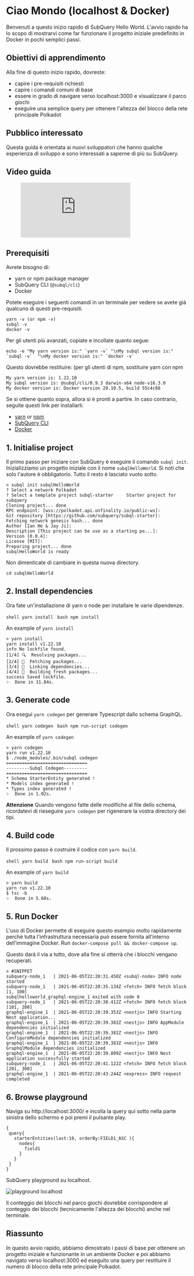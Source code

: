 # Ciao Mondo (localhost & Docker)

Benvenuti a questo inizio rapido di SubQuery Hello World. L'avvio rapido ha lo scopo di mostrarvi come far funzionare il progetto iniziale predefinito in Docker in pochi semplici passi.

## Obiettivi di apprendimento

Alla fine di questo inizio rapido, dovreste:

- capire i pre-requisiti richiesti
- capire i comandi comuni di base
- essere in grado di navigare verso localhost:3000 e visualizzare il parco giochi
- eseguire una semplice query per ottenere l'altezza del blocco della rete principale Polkadot

## Pubblico interessato

Questa guida è orientata ai nuovi sviluppatori che hanno qualche esperienza di sviluppo e sono interessati a saperne di più su SubQuery.

## Video guida

<figure class="video_container">
  <iframe src="https://www.youtube.com/embed/j034cyUYb7k" frameborder="0" allowfullscreen="true"></iframe>
</figure>

## Prerequisiti

Avrete bisogno di:

- yarn or npm package manager
- SubQuery CLI (`@subql/cli`)
- Docker

Potete eseguire i seguenti comandi in un terminale per vedere se avete già qualcuno di questi pre-requisiti.

```shell
yarn -v (or npm -v)
subql -v
docker -v
```

Per gli utenti più avanzati, copiate e incollate quanto segue:

```shell
echo -e "My yarn version is:" `yarn -v` "\nMy subql version is:" `subql -v`  "\nMy docker version is:" `docker -v`
```

Questo dovrebbe restituire: (per gli utenti di npm, sostituire yarn con npm

```shell
My yarn version is: 1.22.10
My subql version is: @subql/cli/0.9.3 darwin-x64 node-v16.3.0
My docker version is: Docker version 20.10.5, build 55c4c88
```

Se si ottiene quanto sopra, allora si è pronti a partire. In caso contrario, seguite questi link per installarli:

- [yarn](https://classic.yarnpkg.com/en/docs/install/) or [npm](https://www.npmjs.com/get-npm)
- [SubQuery CLI](quickstart.md#install-the-subquery-cli)
- [Docker](https://docs.docker.com/get-docker/)

## 1. Initialise project

Il primo passo per iniziare con SubQuery è eseguire il comando `subql init`. Inizializziamo un progetto iniziale con il nome `subqlHelloWorld`. Si noti che solo l'autore è obbligatorio. Tutto il resto è lasciato vuoto sotto.

```shell
> subql init subqlHelloWorld
? Select a network Polkadot
? Select a template project subql-starter     Starter project for subquery
Cloning project... done
RPC endpoint: [wss://polkadot.api.onfinality.io/public-ws]:
Git repository [https://github.com/subquery/subql-starter]:
Fetching network genesis hash... done
Author [Ian He & Jay Ji]:
Description [This project can be use as a starting po...]:
Version [0.0.4]:
License [MIT]:
Preparing project... done
subqlHelloWorld is ready

```

Non dimenticate di cambiare in questa nuova directory.

```shell
cd subqlHelloWorld
```

## 2. Install dependencies

Ora fate un'installazione di yarn o node per installare le varie dipendenze.

<CodeGroup> <CodeGroupItem title="YARN" active> ```shell yarn install ``` </CodeGroupItem>
<CodeGroupItem title="NPM"> ```bash npm install ``` </CodeGroupItem> </CodeGroup>

An example of `yarn install`

```shell
> yarn install
yarn install v1.22.10
info No lockfile found.
[1/4] 🔍  Resolving packages...
[2/4] 🚚  Fetching packages...
[3/4] 🔗  Linking dependencies...
[4/4] 🔨  Building fresh packages...
success Saved lockfile.
✨  Done in 31.84s.
```

## 3. Generate code

Ora esegui `yarn codegen` per generare Typescript dallo schema GraphQL.

<CodeGroup> <CodeGroupItem title="YARN" active> ```shell yarn codegen ``` </CodeGroupItem>
<CodeGroupItem title="NPM"> ```bash npm run-script codegen ``` </CodeGroupItem> </CodeGroup>

An example of `yarn codegen`

```shell
> yarn codegen
yarn run v1.22.10
$ ./node_modules/.bin/subql codegen
===============================
---------Subql Codegen---------
===============================
* Schema StarterEntity generated !
* Models index generated !
* Types index generated !
✨  Done in 1.02s.
```

**Attenzione** Quando vengono fatte delle modifiche al file dello schema, ricordatevi di rieseguire `yarn codegen` per rigenerare la vostra directory dei tipi.

## 4. Build code

Il prossimo passo è costruire il codice con `yarn build`.

<CodeGroup> <CodeGroupItem title="YARN" active> ```shell yarn build ``` </CodeGroupItem>
<CodeGroupItem title="NPM"> ```bash npm run-script build ``` </CodeGroupItem> </CodeGroup>

An example of `yarn build`

```shell
> yarn build
yarn run v1.22.10
$ tsc -b
✨  Done in 5.68s.
```

## 5. Run Docker

L'uso di Docker permette di eseguire questo esempio molto rapidamente perché tutta l'infrastruttura necessaria può essere fornita all'interno dell'immagine Docker. Run `docker-compose pull && docker-compose up`.

Questo darà il via a tutto, dove alla fine si otterrà che i blocchi vengano recuperati.

```shell
> #SNIPPET
subquery-node_1   | 2021-06-05T22:20:31.450Z <subql-node> INFO node started
subquery-node_1   | 2021-06-05T22:20:35.134Z <fetch> INFO fetch block [1, 100]
subqlhelloworld_graphql-engine_1 exited with code 0
subquery-node_1   | 2021-06-05T22:20:38.412Z <fetch> INFO fetch block [101, 200]
graphql-engine_1  | 2021-06-05T22:20:39.353Z <nestjs> INFO Starting Nest application...
graphql-engine_1  | 2021-06-05T22:20:39.382Z <nestjs> INFO AppModule dependencies initialized
graphql-engine_1  | 2021-06-05T22:20:39.382Z <nestjs> INFO ConfigureModule dependencies initialized
graphql-engine_1  | 2021-06-05T22:20:39.383Z <nestjs> INFO GraphqlModule dependencies initialized
graphql-engine_1  | 2021-06-05T22:20:39.809Z <nestjs> INFO Nest application successfully started
subquery-node_1   | 2021-06-05T22:20:41.122Z <fetch> INFO fetch block [201, 300]
graphql-engine_1  | 2021-06-05T22:20:43.244Z <express> INFO request completed

```

## 6. Browse playground

Naviga su http://localhost:3000/ e incolla la query qui sotto nella parte sinistra dello schermo e poi premi il pulsante play.

```
{
 query{
   starterEntities(last:10, orderBy:FIELD1_ASC ){
     nodes{
       field1
     }
   }
 }
}

```

SubQuery playground su localhost.

![playground localhost](/assets/img/subql_playground.png)

Il conteggio dei blocchi nel parco giochi dovrebbe corrispondere al conteggio dei blocchi (tecnicamente l'altezza dei blocchi) anche nel terminale.

## Riassunto

In questo avvio rapido, abbiamo dimostrato i passi di base per ottenere un progetto iniziale e funzionante in un ambiente Docker e poi abbiamo navigato verso localhost:3000 ed eseguito una query per restituire il numero di blocco della rete principale Polkadot.
